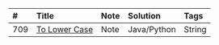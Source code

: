 |#|Title|Note|Solution|Tags|
|:--|:--|:--|:--|:--|
|709|[To Lower Case](https://leetcode.com/problems/to-lower-case/description/)|Note|Java/Python|String|

